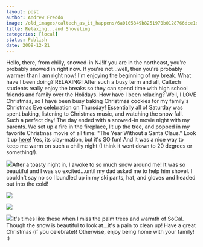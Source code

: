 ```yaml
---
layout: post
author: Andrew Freddo
image: /old_images/caltech_as_it_happens/6a0105349b8251970b0128766dce1d970c.jpg
title: Relaxing...and Shoveling
categories: [local]
status: Publish
date: 2009-12-21
---
```


Hello, there, from chilly, snowed-in NJ!If you are in the northeast, you're probably snowed in right now. If you're not...well, then you're probably warmer than I am right now! I'm enjoying the beginning of my break. What have I been doing? RELAXING! After such a busy term and all, Caltech students really enjoy the breaks so they can spend time with high school friends and family over the Holidays. How have I been relaxing? Well, I LOVE Christmas, so I have been busy baking Christmas cookies for my family's Christmas Eve celebration on Thursday! Essentially all of Saturday was spent baking, listening to Christmas music, and watching the snow fall. Such a perfect day!
The day ended with a snowed-in movie night with my parents. We set up a fire in the fireplace, lit up the tree, and popped in my favorite Christmas movie of all time: "The Year Without a Santa Claus." Look it up [here](https://www.imdb.com/title/tt0072424/)! Yes, its clay-mation, but it's SO fun! And it was a nice way to keep me warm on such a chilly night (I think it went down to 20 degrees or something!).


![](/old_images/caltech_as_it_happens/6a0105349b8251970b0120a76ac412970b.jpg)After a toasty night in, I awoke to so much snow around me! It was so beautiful and I was so excited...until my dad asked me to help him shovel. I couldn't say no so I bundled up in my ski pants, hat, and gloves and headed out into the cold!

![](/old_images/caltech_as_it_happens/6a0105349b8251970b0120a76ac573970b.jpg)

![](/old_images/caltech_as_it_happens/6a0105349b8251970b0128766dd094970c.jpg)

![](/old_images/caltech_as_it_happens/6a0105349b8251970b0128766dd118970c.jpg)It's times like these when I miss the palm trees and warmth of SoCal. Though the snow is beautiful to look at...it's a pain to clean up!
Have a great Christmas (if you celebrate)! Otherwise, enjoy being home with your family! :)
